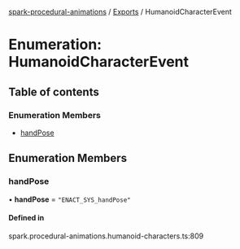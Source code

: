 [spark-procedural-animations](../README.md) / [Exports](../modules.md) / HumanoidCharacterEvent

# Enumeration: HumanoidCharacterEvent

## Table of contents

### Enumeration Members

- [handPose](HumanoidCharacterEvent.md#handpose)

## Enumeration Members

### handPose

• **handPose** = ``"ENACT_SYS_handPose"``

#### Defined in

spark.procedural-animations.humanoid-characters.ts:809
